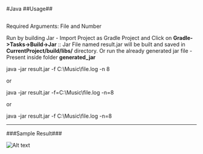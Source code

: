 #Java
##Usage##
##
Required Arguments: File and Number

Run by building Jar - Import Project as Gradle Project and Click on **Gradle->Tasks->Build->Jar** :: Jar File named result.jar will be built and saved in **CurrentProject/build/libs/** directory. Or run the already generated jar file - Present inside folder **generated_jar**

java -jar result.jar -f C:\Music\file.log -n 8

or 

java -jar result.jar -f=C:\Music\file.log -n=8

or 

java -jar result.jar -f C:\Music\file.log -n=8


---
###Sample Result###

![Alt text](https://i.ibb.co/2Nzsh9q/result.png)